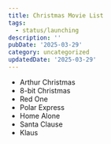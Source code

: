 ```yaml
---
title: Christmas Movie List
tags:
  - status/launching
description: ''
pubDate: '2025-03-29'
category: uncategorized
updatedDate: '2025-03-29'
---
```

 

- Arthur Christmas
- 8-bit Christmas
- Red One
- Polar Express
- Home Alone
- Santa Clause
- Klaus
